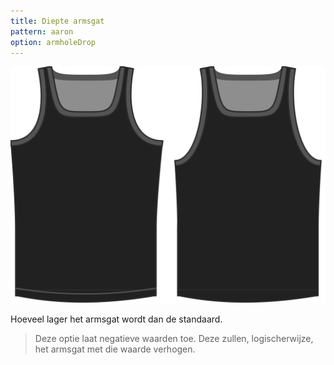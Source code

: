 ```yaml
---
title: Diepte armsgat
pattern: aaron
option: armholeDrop
---
```


![De diepte van het armsgat bij Aaron](./armholedrop.svg)

Hoeveel lager het armsgat wordt dan de standaard.

> Deze optie laat negatieve waarden toe. Deze zullen, logischerwijze, het armsgat met die waarde verhogen.